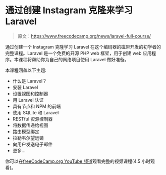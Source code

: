 # 通过创建 Instagram 克隆来学习 Laravel

> 原文：<https://www.freecodecamp.org/news/laravel-full-course/>

通过创建一个 Instagram 克隆学习 Laravel 在这个编码器的磁带开发的初学者的完整课程。Laravel 是一个免费的开源 PHP web 框架，用于创建 web 应用程序。本课程将帮助你为自己的网络项目使用 Laravel 做好准备。

本课程涵盖以下主题:

*   什么是 Laravel？
*   安装 Laravel
*   设置视图和控制器
*   用 Laravel 认证
*   具有节点和 NPM 的前端
*   使用 SQLite 和 Laravel
*   RESTful 资源控制器
*   将数据传递给视图
*   路由模型绑定
*   拉勒韦尔望远镜
*   向用户发送电子邮件
*   更多...

你可以在[freeCodeCamp.org YouTube 频道](https://www.youtube.com/watch?v=ImtZ5yENzgE)观看完整的视频课程(4.5 小时观看)。